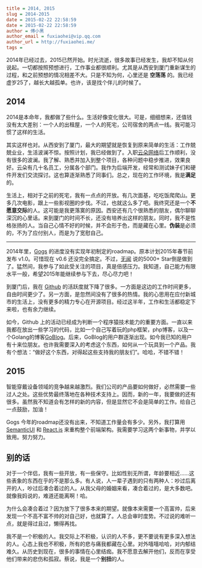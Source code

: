```ini

title = 2014, 2015
slug = 2014-2015
date = 2015-02-22 22:58:59
date = 2015-02-22 22:58:59
author = 傅小黑
author_email = fuxiaohei@vip.qq.com
author_url = http://fuxiaohei.me/
tags = 

```

2014年已经过去，2015已然开始。时光流逝，很多故事已经发生，我却不知从何说起。一切都按照预想进行，工作事业都很顺利。尤其是从西安到厦门重新谋生的过程，和之前预想的情况相差不大。只是不知为何，心里还是 **空荡荡** 的。我已经虚岁25了，越长大越孤单。也许，该是找个伴儿的时候了。

## 2014

2014是本命年，我都做了些什么。生活好像变化很大。可是，细细想来，还值钱没有太大差别：一个人的出租屋，一个人的死宅，公司宿舍的两点一线。我可能习惯了这样的生活。

其实这样也对。从西安到了厦门，最大的期望就是恢复到原来简单的生活：工作兢兢业业，生活波澜不惊。按照计划，我已经做到了。入职[云朵网络](http://www.yunduo.com)后工作顺利，没有很多的波澜。我了解、熟悉并加入到整个项目，各种问题中稳步推进，效果良好。云朵有几十名员工，分属各个部门。我作为后端开发，经常和测试妹子们和硬件开发们交流探讨。这也算逐渐熟悉了同事们。总之，现在的工作环境，我是**满足**的。<!--more-->

生活上，相对于之前的死宅，我有一点点的开放。有几次面基，吃吃饭爬爬山。更多几次电影，跟上一些影视圈的步伐。不过，也就这么多了吧。我终究还是一个**不愿意交际**的人。这可能是我更落寞的原因。西安还有几个很熟悉的朋友，偶尔聊聊深沉的心里话。来到厦门的时间不长，还没有培养出这样的朋友。同时，我不是性格张扬的人。当自己心情不好的时候，并不会形于色，而是藏在心里。**伪装**是必须的，不为了应付别人，而是为了宽慰自己。

------

2014年里，[Gogs](http://gogs.io) 的进度没有实现年初制定的roadmap。原本计划2015年春节前发布 v1.0。可惜现在 v0.6 还没完全搞定。不过，[无闻](http://wuwen.org) 说的5000+ Star倒是做到了。猛然间，我参与了如此受关注的项目，真是倍感压力。我知道，自己能力有限水平一般，希望2015年能继续参与下去，尽心尽力吧！

到厦门后，我在 [Github](https://github.com/fuxiaohei) 的活跃度就下降了很多。一方面是这边的工作时间更多，自由时间更少了。另一方面，是忽然间没有了很多的热情。我的心思用在应付新城市的生活上，没有更多的精力专心在开源项目。经过这半年，工作和生活都稳定下来啦，也有余力继续。

如今，Github 上的活动已经成为判断一个程序猿技术能力的重要方面。一直以来我都在放出一些学习的代码，比如一个自己写着玩的php框架，php博客，以及一个Golang的博客[GoBlog](https://github.com/fuxiaohei/Goblog)。后来，GoBlog的用户群逐渐出现。如今我已知的用户有十来位朋友。也许我需要深入的考虑这个东西，如何从一个玩具到一个产品。我有个想法：“做好这个东西，对得起这些支持我的朋友们”。哈哈，不错不错！

## 2015

智能穿戴设备领域的竞争越来越激烈。我们公司的产品要如何做好，必然需要一些过人之处。这些优势最终落地在各种技术支持上。因而，新的一年，我要做的还有很多。虽然我不知道会有怎样的新的内容，但是显然它不会是简单的工作。给自己一点鼓励，加油！

Gogs 今年的roadmap还没有出来，不知道工作量会有多少。另外，我打算用 [SemanticUI](http://semantic-ui.com) 和 [React.js](http://facebook.github.io/react/) 来重构整个前端架构。我需要学习这两个新事物，并学以致用。努力努力。

## 别的话

对于一个伴侣，我有一些开放，有一些保守。比如性别无所谓，年龄要相近......这些表象的东西在乎的不是那么多。有人说，人一辈子遇到的只有两种人：吵过后离开的人，吵过后凑合着过的人。从我父母的婚姻来看，凑合着过的，是大多数吧。就像我妈说的，难道还能离啊！哈。

为什么会凑合着过？因为放下了很多本来的期望。就像本来需要一个高富帅，后来发现一个不高不富不帅的对自己好，也就算了。人总会审时度势。不过说的难听一点，就是得过且过，懒得再找。

我不是一个积极的人。我交际上不积极，认识的人不多，更不要说有更多深入想法的人。心态上我也不积极，所有的悲与痛我都藏在心里。对外嘻嘻哈哈，对内郁结难久。从历史到现在，很多的事情在心里结痂。我不愿意去解开他们，反而在享受他们带来的悲伤和孤寂。蔡说，我是一个**别扭**的人。
